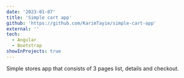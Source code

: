 ```yaml
---
date: '2023-01-07'
title: 'Simple cart app'
github: 'https://github.com/KarimTayie/simple-cart-app'
external: ''
tech:
  - Angular
  - Bootstrap
showInProjects: true
---
```


Simple stores app that consists of 3 pages list, details and checkout.
